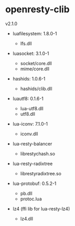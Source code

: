 # openresty-clib

v2.1.0

* luafilesystem: 1.8.0-1
  * lfs.dll

* luasocket: 3.1.0-1
  * socket/core.dll
  * mime/core.dll

* hashids: 1.0.6-1
  * hashids/clib.dll

* luautf8: 0.1.6-1
  * lua-utf8.dll
  * utf8.dll

* lua-iconv: 7.1.0-1
  * iconv.dll

* lua-resty-balancer
  * librestychash.so

* lua-resty-radixtree
  * librestyradixtree.so

* lua-protobuf: 0.5.2-1
  * pb.dll
  * protoc.lua

* lz4 (ffi lib for lua-resty-lz4)
  * lz4.dll
